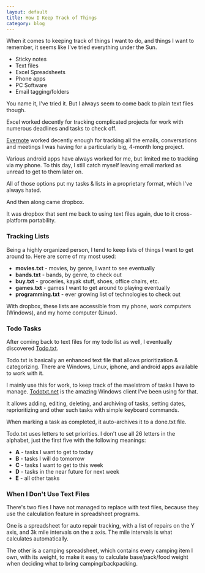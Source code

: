 ```yaml
---
layout: default
title: How I Keep Track of Things
category: blog
---
```


When it comes to keeping track of things I want to do, and things I want to remember, it seems like I've tried everything under the Sun.

* Sticky notes
* Text files
* Excel Spreadsheets
* Phone apps
* PC Software
* Email tagging/folders

You name it, I've tried it. But I always seem to come back to plain text files though.

Excel worked decently for tracking complicated projects for work with numerous deadlines and tasks to check off.

[Evernote](https://evernote.com/) worked decently enough for tracking all the emails, conversations and meetings I was having for a particularly big, 4-month long project.

Various android apps have always worked for me, but limited me to tracking via my phone. To this day, I still catch myself leaving email marked as unread to get to them later on.

All of those options put my tasks & lists in a proprietary format, which I've always hated.

And then along came dropbox.

It was dropbox that sent me back to using text files again, due to it cross-platform portability.

### Tracking Lists

Being a highly organized person, I tend to keep lists of things I want to get around to. Here are some of my most used:

* **movies.txt** - movies, by genre, I want to see eventually
* **bands.txt** - bands, by genre, to check out
* **buy.txt** - groceries, kayak stuff, shoes, office chairs, etc.
* **games.txt** - games I want to get around to playing eventually
* **programming.txt** - ever growing list of technologies to check out

With dropbox, these lists are accessible from my phone, work computers (Windows), and my home computer (Linux).

### Todo Tasks

After coming back to text files for my todo list as well, I eventually discovered [Todo.txt](http://todotxt.com/).

Todo.txt is basically an enhanced text file that allows prioritization & categorizing. There are Windows, Linux, iphone, and android apps available to work with it.

I mainly use this for work, to keep track of the maelstrom of tasks I have to manage. [Todotxt.net](https://github.com/benrhughes/todotxt.net) is the amazing Windows client I've been using for that.

It allows adding, editing, deleting, and archiving of tasks, setting dates, reprioritizing and other such tasks with simple keyboard commands.

When marking a task as completed, it auto-archives it to  a done.txt file.

Todo.txt uses letters to set priorities. I don't use all 26 letters in the alphabet, just the first five with the following meanings:

* **A** - tasks I want to get to today
* **B** - tasks I will do tomorrow
* **C** - tasks I want to get to this week
* **D** - tasks in the near future for next week
* **E** - all other tasks

### When I Don't Use Text Files

There's two files I have not managed to replace with text files, because they use the calculation feature in spreadsheet programs.

One is a spreadsheet for auto repair tracking, with a list of repairs on the Y axis, and 3k mile intervals on the x axis. The mile intervals is what calculates automatically.

The other is a camping spreadsheet, which contains every camping item I own, with its weight, to make it easy to calculate base/pack/food weight when deciding what to bring camping/backpacking.
